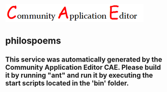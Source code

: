 ![CAE](https://github.com/CAETESTRWTH/CAE-Deployment-Temp/blob/master/microservice-26/img/logo.png)  

philospoems
===================


This service was automatically generated by the Community Application Editor CAE. Please build it by running "ant" and run it by executing the start scripts located in the 'bin' folder.
---------------
